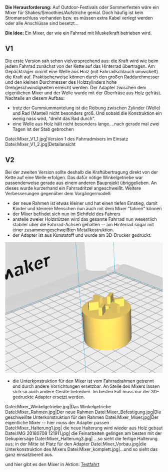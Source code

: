 **Die Herausforderung:** Auf Outdoor-Festivals oder Sommerfesten wäre
ein Mixer für Shakes/Smoothies/Aufstriche genial. Doch häufig ist kein
Stromanschluss vorhanden bzw. es müssen extra Kabel verlegt werden oder
alle Anschlüsse sind besetzt...

**Die Idee:** <onlyinclude>Ein Mixer, der wie ein Fahrrad mit
Muskelkraft betrieben wird.</onlyinclude>

## V1

Die erste Version sah schon vielversprechend aus: die Kraft wird wie
beim jedem Fahrrad zunächst von der Kette auf das Hinterrad übertragen.
Am Gepäckträger nimmt eine Welle aus Holz (mit Fahrradschlauch
umwickelt) die Kraft auf. Praktischerweise können durch den großen
Raddurchmesser und den kleinen Durchmesser des Holzzylinders hohe
Drehgeschwindigkeiten erreicht werden. Der Adapter zwischen dem
eigentlichen Mixer und der Welle wurde mit der Oberfräse aus Holz
gefräst. Nachteile an diesem Aufbau:

  - trotz der Gummiummantelung ist die Reibung zwischen Zylinder (Welle)
    und Rad (Mantel) nicht besonders groß. Und sobald die Konstruktion
    ein wenig nass wird, "dreht das Rad durch".
  - eine Welle aus Holz hält nicht besonders lange....nach gerade mal
    zwei Tagen ist der Stab gebrochen

Datei:Mixer_V1_1.jpg|Version 1 des Fahrradmixers im Einsatz
Datei:Mixer_V1_2.jpg|Detailansicht

## V2

Bei der zweiten Version sollte deshalb die Kraftübertragung direkt von
der Kette auf eine Welle erfolgen. Das dafür nötige Winkelgetriebe war
passenderweise gerade aus einem anderen Bauprojekt übriggelieben. An
dieses wurde kurzerhand ein Fahrradritzel angeschweißt. Weitere
Verbesserungen gegenüber dem Vorgängermodell:

  - der neue Rahmen ist etwas kleiner und hat einen tiefen Einstieg,
    damit Kinder und kleinere Menschen nun auch mit dem Mixer "fahren"
    können
  - der Mixer befindet sich nun im Sichtfeld des Fahrers
  - anstelle zweier Holzstützen wird das gesamte Fahrrad nun wesentlich
    stabiler über die Fahrrad-Achsen gehalten -- am Hinterrad sogar mit
    einer zusammengeschweißten Metallkostruktion.
  - der Adapter ist aus Kunststoff und wurde am 3D-Drucker gedruckt.

![Mixer_Adapter.png](Mixer_Adapter.png "Mixer_Adapter.png")

  - die Unterkonstruktion für den Mixer ist vom Fahrradrahmen getrennt
    und durch andere Vorrichtungen ersetzbar. An Stelle des Mixers
    lassen sich so auch andere Geräte betreiben. Im besten Fall muss nur
    der 3D-gedruckte Adapter ersetzt werden.

Datei:Mixer_Winkelgetriebe.jpg|Das Winkelgetriebe
Datei:Mixer_Rahmen.jpg|Der neue Rahmen Datei:Mixer_Befestigung.jpg|Die
geschweißte Unterkonstruktion für den Rahmen Datei:Mixer_Mixer.jpg|Der
eigentliche Mixer -- hier muss der Adapter passen
Datei:Mixer_Halterung1.jpg| die neue Halterung wird wieder aus Holz
gebaut Datei:IMG 20180708 121911.jpg| die Feinarbeiten gelingen am
besten mit der Dekupiersäge Datei:Mixer_Halterung3.jpg| ...so sieht die
fertige Halterung aus; in der Mitte ist Platz für den Adapter
Datei:Mixer_Vorbau.jpg|die Unterkonstruktion des Mixers
Datei:Mixer_komplett.jpg|...und so sieht das ganz einsatzbereit aus.

und hier gibt es den Mixer in Aktion:
[Testfahrt](https://www.facebook.com/fablabcb/videos/1801890709903188/)